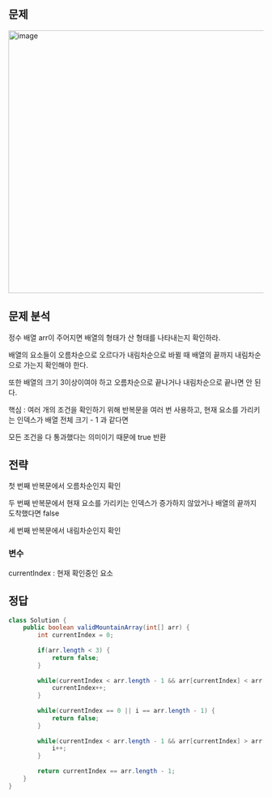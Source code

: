 ## 문제
<img width="572" height="518" alt="image" src="https://github.com/user-attachments/assets/dd3b2a5a-7a60-4a86-bd00-8350d6cd8647" />

## 문제 분석
<p>정수 배열 arr이 주어지면 배열의 형태가 산 형태를 나타내는지 확인하라.</p>
<p>배열의 요소들이 오름차순으로 오르다가 내림차순으로 바뀔 때 배열의 끝까지 내림차순으로 가는지 확인해야 한다.</p>
<p>또한 배열의 크기 3이상이여야 하고 오름차순으로 끝나거나 내림차순으로 끝나면 안 된다.</p>
<p>핵심 : 여러 개의 조건을 확인하기 위해 반복문을 여러 번 사용하고, 현재 요소를 가리키는 인덱스가 배열 전체 크기 - 1 과 같다면</p>
<p>모든 조건을 다 통과했다는 의미이기 때문에 true 반환</p>

## 전략
<p>첫 번째 반복문에서 오름차순인지 확인</p>
<p>두 번째 반복문에서 현재 요소를 가리키는 인덱스가 증가하지 않았거나 배열의 끝까지 도착했다면 false</p>
<p>세 번째 반복문에서 내림차순인지 확인</p>

### 변수
currentIndex : 현재 확인중인 요소

## 정답
```java
class Solution {
    public boolean validMountainArray(int[] arr) {
        int currentIndex = 0;
        
        if(arr.length < 3) {
            return false;
        }
        
        while(currentIndex < arr.length - 1 && arr[currentIndex] < arr[currentIndex + 1]) {
            currentIndex++;
        }
        
        while(currentIndex == 0 || i == arr.length - 1) {
            return false;
        }
        
        while(currentIndex < arr.length - 1 && arr[currentIndex] > arr[currentIndex + 1]) {
            i++;
        }
        
        return currentIndex == arr.length - 1;
    }
}
```
